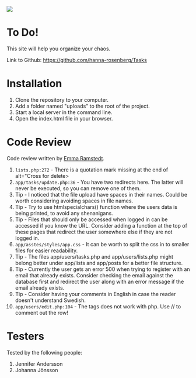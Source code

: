 <img src="https://media.giphy.com/media/L46ihZAH8bZR9ZXzpR/giphy.gif">

# To Do!

This site will help you organize your chaos.

Link to Github: https://github.com/hanna-rosenberg/Tasks

# Installation

1. Clone the repository to your computer.
2. Add a folder named "uploads" to the root of the project.
3. Start a local server in the command line.
4. Open the index.html file in your browser.

# Code Review

Code review written by [Emma Ramstedt](https://github.com/deliciaes).

1. `lists.php:272` - There is a quotation mark missing at the end of alt="Cross for delete>
2. `app/tasks/update.php:36` - You have two redirects here. The latter will never be executed, so you can remove one of them.
3. Tip - I noticed that the file upload have spaces in their names. Could be worth considering avoiding spaces in file names.
4. Tip - Try to use htmlspecialchars() function where the users data is being printed, to avoid any shenanigans.
5. Tip - Files that should only be accessed when logged in can be accessed if you know the URL. Consider adding a function at the top of these pages that redirect the user somewhere else if they are not logged in.
6. `app/asstes/styles/app.css` - It can be worth to split the css in to smaller files for easier readability.
7. Tip - The files app/users/tasks.php and app/users/lists.php might belong better under app/lists and app/posts for a better file structure.
8. Tip - Currently the user gets an error 500 when trying to register with an email that already exists. Consider checking the email against the database first and redirect the user along with an error message if the email already exists.
9. Tip - Consider having your comments in English in case the reader doesn't understand Swedish.
10. `app/users/edit.php:104` - The tags <!-- --> does not work with php. Use // to comment out the row!

# Testers

Tested by the following people:

1. Jennifer Andersson
2. Johanna Jönsson
